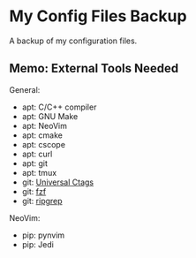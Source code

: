 # My Config Files Backup

A backup of my configuration files.

## Memo: External Tools Needed

General:
- apt: C/C++ compiler
- apt: GNU Make
- apt: NeoVim
- apt: cmake
- apt: cscope
- apt: curl
- apt: git
- apt: tmux
- git: [Universal Ctags](https://github.com/universal-ctags/ctags)
- git: [fzf](https://github.com/junegunn/fzf)
- git: [ripgrep](https://github.com/BurntSushi/ripgrep)

NeoVim:
- pip: pynvim
- pip: Jedi

